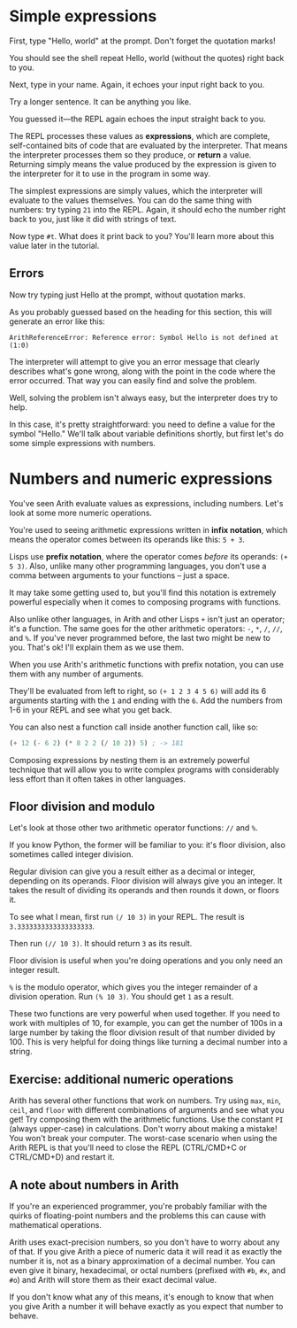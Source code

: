 # Simple expressions

First, type "Hello, world" at the prompt. Don't forget the quotation marks!

You should see the shell repeat Hello, world (without the quotes) right back to you.

Next, type in your name. Again, it echoes your input right back to you.

Try a longer sentence. It can be anything you like.

You guessed it&mdash;the REPL again echoes the input straight back to you.

The REPL processes these values as **expressions**, which are complete, self-contained bits of code that are evaluated by the interpreter. That means the interpreter processes them so they produce, or **return** a value. Returning simply means the value produced by the expression is given to the interpreter for it to use in the program in some way.

The simplest expressions are simply values, which the interpreter will evaluate to the values themselves. You can do the same thing with numbers: try typing `21` into the REPL. Again, it should echo the number right back to you, just like it did with strings of text.

Now type `#t`. What does it print back to you? You'll learn more about this value later in the tutorial.

## Errors

Now try typing just Hello at the prompt, without quotation marks.

As you probably guessed based on the heading for this section, this will generate an error like this:

```
ArithReferenceError: Reference error: Symbol Hello is not defined at (1:0)
```

The interpreter will attempt to give you an error message that clearly describes what's gone wrong, along with the point in the code where the error occurred. That way you can easily find and solve the problem.

Well, solving the problem isn't always easy, but the interpreter does try to help.

In this case, it's pretty straightforward: you need to define a value for the symbol "Hello." We'll talk about variable definitions shortly, but first let's do some simple expressions with numbers.

# Numbers and numeric expressions

You've seen Arith evaluate values as expressions, including numbers. Let's look at some more numeric operations.

You're used to seeing arithmetic expressions written in **infix notation**, which means the operator comes between its operands like this: `5 + 3`.

Lisps use **prefix notation**, where the operator comes *before* its operands: `(+ 5 3)`. Also, unlike many other programming languages, you don't use a comma between arguments to your functions &ndash; just a space.

It may take some getting used to, but you'll find this notation is extremely powerful especially when it comes to composing programs with functions.

Also unlike other languages, in Arith and other Lisps `+` isn't just an operator; it's a function. The same goes for the other arithmetic operators: `-`, `*`, `/`, `//`, and `%`. If you've never programmed before, the last two might be new to you. That's ok! I'll explain them as we use them.

When you use Arith's arithmetic functions with prefix notation, you can use them with any number of arguments.

They'll be evaluated from left to right, so `(+ 1 2 3 4 5 6)` will add its 6 arguments starting with the `1` and ending with the `6`. Add the numbers from 1-6 in your REPL and see what you get back.

You can also nest a function call inside another function call, like so:

```scheme
(+ 12 (- 6 2) (* 8 2 2 (/ 10 2)) 5) ; -> 181
```

Composing expressions by nesting them is an extremely powerful technique that will allow you to write complex programs with considerably less effort than it often takes in other languages.

## Floor division and modulo

Let's look at those other two arithmetic operator functions: `//` and `%`.

If you know Python, the former will be familiar to you: it's floor division, also sometimes called integer division.

Regular division can give you a result either as a decimal or integer, depending on its operands. Floor division will always give you an integer. It takes the result of dividing its operands and then rounds it down, or floors it.

To see what I mean, first run `(/ 10 3)` in your REPL. The result is `3.3333333333333333333`.

Then run `(// 10 3)`. It should return `3` as its result.

Floor division is useful when you're doing operations and you only need an integer result.

`%` is the modulo operator, which gives you the integer remainder of a division operation. Run `(% 10 3)`. You should get `1` as a result.

These two functions are very powerful when used together. If you need to work with multiples of 10, for example, you can get the number of 100s in a large number by taking the floor division result of that number divided by 100. This is very helpful for doing things like turning a decimal number into a string.

## Exercise: additional numeric operations

Arith has several other functions that work on numbers. Try using `max`, `min`, `ceil`, and `floor` with different combinations of arguments and see what you get! Try composing them with the arithmetic functions. Use the constant `PI` (always upper-case) in calculations. Don't worry about making a mistake! You won't break your computer. The worst-case scenario when using the Arith REPL is that you'll need to close the REPL (CTRL/CMD+C or CTRL/CMD+D) and restart it.

## A note about numbers in Arith

If you're an experienced programmer, you're probably familiar with the quirks of floating-point numbers and the problems this can cause with mathematical operations.

Arith uses exact-precision numbers, so you don't have to worry about any of that. If you give Arith a piece of numeric data it will read it as exactly the number it is, not as a binary approximation of a decimal number. You can even give it binary, hexadecimal, or octal numbers (prefixed with `#b`, `#x`, and `#o`) and Arith will store them as their exact decimal value.

If you don't know what any of this means, it's enough to know that when you give Arith a number it will behave exactly as you expect that number to behave.
